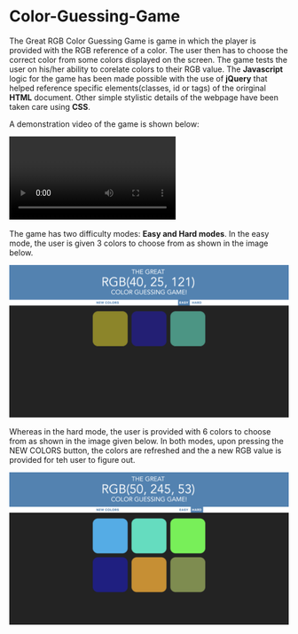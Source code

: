 # Color-Guessing-Game

The Great RGB Color Guessing Game is game in which the player is provided with the RGB reference of a color. 
The user then has to choose the correct color from some colors displayed on the screen. The game tests the user on 
his/her ability to corelate colors to their RGB value. The **Javascript** logic for the game has been made possible
with the use of **jQuery** that helped reference specific elements(classes, id or tags) of the orirginal **HTML** document.
Other simple stylistic details of the webpage have been taken care using **CSS**.

A demonstration video of the game is shown below:

![Video Demo](cg_vid.mov)

The game has two difficulty modes: **Easy and Hard modes**.
In the easy mode, the user is given 3 colors to choose from as shown in the image below.

![Screenshot](cg2.png)

Whereas in the hard mode, the user is provided with 6 colors to choose from as shown in the image given below. In both modes, upon pressing the NEW COLORS button, the colors are refreshed and the a new RGB value is provided for teh user to figure out.

![Screenshot](cg1.png)
